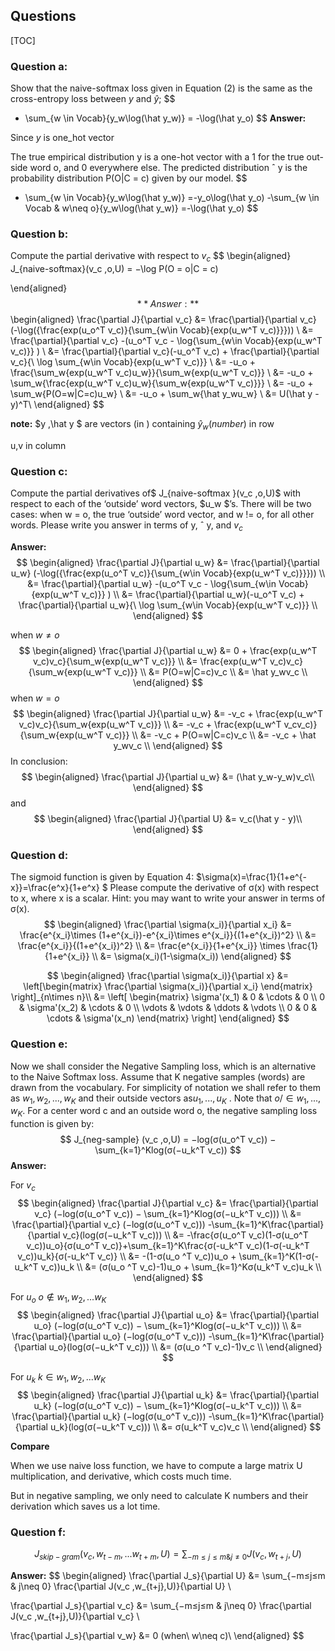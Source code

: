 ## Questions

[TOC]



### Question a:  

Show that the naive-softmax loss given in Equation (2) is the same as the cross-entropy loss
between $y$ and  $\hat y$; 
$$
- \sum_{w \in Vocab}{y_w\log(\hat y_w)} = -\log(\hat y_o)
$$
**Answer:**

Since $y$ is one_hot vector

The true empirical distribution y is a one-hot vector with a 1 for the true out-side word o, and 0 everywhere else. The predicted distribution ˆ y is the probability distribution P(O|C = c) given by our model.
$$
- \sum_{w \in Vocab}{y_w\log(\hat y_w)}	
=-y_o\log(\hat y_o) -\sum_{w \in Vocab \& w\neq o}{y_w\log(\hat y_w)}
=-\log(\hat y_o)
$$


### Question b:  

Compute the partial derivative with respect  to $v_c$
$$
\begin{aligned}
J_{naive-softmax}(v_c ,o,U) = −\log P(O = o|C = c) 

\end{aligned}
$$
**Answer:**
$$
\begin{aligned}
\frac{\partial J}{\partial v_c} &=	\frac{\partial}{\partial v_c} (-\log({\frac{exp(u_o^T v_c)}{\sum_{w\in Vocab}{exp(u_w^T v_c)}}})) \\
&= \frac{\partial}{\partial v_c} -(u_o^T v_c - \log{\sum_{w\in Vocab}{exp(u_w^T v_c)}} ) \\
&= \frac{\partial}{\partial v_c}(-u_o^T v_c) + \frac{\partial}{\partial v_c}{\ \log \sum_{w\in Vocab}{exp(u_w^T v_c)}} \\
&= -u_o +  \frac{\sum_w{exp(u_w^T v_c)u_w}}{\sum_w{exp(u_w^T v_c)}} \\
&= -u_o +  \sum_w{\frac{exp(u_w^T v_c)u_w}{\sum_w{exp(u_w^T v_c)}}} \\
&= -u_o +  \sum_w{P(O=w|C=c)u_w} \\
&= -u_o + \sum_w{\hat y_wu_w} \\
&= U(\hat y - y)^T\\
\end{aligned}
$$

**note:** $y ,\hat y $  are vectors (in ) containing $\hat y_w(number)$ in row

u,v in column

### Question c:

 Compute the partial derivatives of$ J_{naive-softmax }(v_c ,o,U)$ with respect to each of the ‘outside’
word vectors, $u_w $’s. There will be two cases: when w = o, the true ‘outside’ word vector, and w != o, for all other words. Please write you answer in terms of y, ˆ y, and $v_c$ 

**Answer:**
$$
\begin{aligned}
\frac{\partial J}{\partial u_w} &=	\frac{\partial}{\partial u_w} (-\log({\frac{exp(u_o^T v_c)}{\sum_{w\in Vocab}{exp(u_w^T v_c)}}})) \\
&= \frac{\partial}{\partial u_w} -(u_o^T v_c - \log{\sum_{w\in Vocab}{exp(u_w^T v_c)}} ) \\
&= \frac{\partial}{\partial u_w}(-u_o^T v_c) + \frac{\partial}{\partial u_w}{\ \log \sum_{w\in Vocab}{exp(u_w^T v_c)}} \\
\end{aligned}
$$


when $w\neq o$
$$
\begin{aligned}
\frac{\partial J}{\partial u_w} 
&= 0 +  \frac{exp(u_w^T v_c)v_c}{\sum_w{exp(u_w^T v_c)}} \\
&= \frac{exp(u_w^T v_c)v_c}{\sum_w{exp(u_w^T v_c)}} \\
&= P(O=w|C=c)v_c \\
&= \hat y_wv_c \\
\end{aligned}
$$
when $w = o$
$$
\begin{aligned}
\frac{\partial J}{\partial u_w} 
&= -v_c +  \frac{exp(u_w^T v_c)v_c}{\sum_w{exp(u_w^T v_c)}} \\
&= -v_c +  \frac{exp(u_w^T v_cv_c)}{\sum_w{exp(u_w^T v_c)}} \\
&= -v_c + P(O=w|C=c)v_c \\
&= -v_c + \hat y_wv_c \\
\end{aligned}
$$
In conclusion:
$$
\begin{aligned}
\frac{\partial J}{\partial u_w} 
&= (\hat y_w-y_w)v_c\\
\end{aligned}
$$
and 
$$
\begin{aligned}
\frac{\partial J}{\partial U} 
&= v_c(\hat y - y)\\
\end{aligned}
$$


### Question d:

 The sigmoid function is given by Equation 4:
$\sigma(x)=\frac{1}{1+e^{-x}}=\frac{e^x}{1+e^x} $
Please compute the derivative of σ(x) with respect to x, where x is a scalar. Hint: you may want to
write your answer in terms of σ(x).
$$
\begin{aligned}
\frac{\partial \sigma(x_i)}{\partial x_i}
&= \frac{e^{x_i}\times (1+e^{x_i})-e^{x_i}\times e^{x_i}}{(1+e^{x_i})^2} \\
&= \frac{e^{x_i}}{(1+e^{x_i})^2} \\
&= \frac{e^{x_i}}{1+e^{x_i}} \times \frac{1}{1+e^{x_i}} \\
&= \sigma(x_i)(1-\sigma(x_i))
\end{aligned}
$$

$$
\begin{aligned}
\frac{\partial \sigma(x_i)}{\partial x}
&= \left[\begin{matrix} \frac{\partial \sigma(x_i)}{\partial x_i} \end{matrix} \right]_{n\times n}\\
&= \left[ \begin{matrix}
\sigma'(x_1) & 0 & \cdots & 0 \\ 
0 & \sigma'(x_2) & \cdots & 0 \\
\vdots & \vdots & \ddots & \vdots \\
0 & 0 & \cdots & \sigma'(x_n) \end{matrix} \right]
\end{aligned}
$$



### Question e:

 Now we shall consider the Negative Sampling loss, which is an alternative to the Naive Softmax loss. Assume that K negative samples (words) are drawn from the vocabulary. For simplicity of notation we shall refer to them as $w_1 ,w_2 ,...,w_K$ and their outside vectors as$u_1,...,u_K$ . Note that $o / ∈ {w_1 ,...,w_K}$. For a center word c and an outside word o, the negative sampling loss function is
given by:	
$$
J_{neg-sample} (v_c ,o,U) = −log(σ(u_o^T v_c)) − \sum_{k=1}^Klog(σ(−u_k^T v_c))
$$
**Answer:**

For $v_c$
$$
\begin{aligned}
\frac{\partial J}{\partial v_c} &=	\frac{\partial}{\partial v_c} (−log(σ(u_o^T v_c)) − \sum_{k=1}^Klog(σ(−u_k^T v_c))) \\
&= \frac{\partial}{\partial v_c} (−log(σ(u_o^T v_c))) -\sum_{k=1}^K\frac{\partial}{\partial v_c}(log(σ(−u_k^T v_c))) \\
&= -\frac{σ(u_o^T v_c)(1-σ(u_o^T v_c))u_o}{σ(u_o^T v_c)}+\sum_{k=1}^K\frac{σ(-u_k^T v_c)(1-σ(-u_k^T v_c))u_k}{σ(-u_k^T v_c)} \\
&= -(1-σ(u_o ^T v_c))u_o + \sum_{k=1}^K(1-σ(-u_k^T v_c))u_k \\
&= (σ(u_o ^T v_c)-1)u_o + \sum_{k=1}^Kσ(u_k^T v_c)u_k \\
\end{aligned}
$$


For $u_o$  $o \notin {w_1,w_2,...w_K}$
$$
\begin{aligned}
\frac{\partial J}{\partial u_o} &=	\frac{\partial}{\partial u_o} (−log(σ(u_o^T v_c)) − \sum_{k=1}^Klog(σ(−u_k^T v_c))) \\
&= \frac{\partial}{\partial u_o} (−log(σ(u_o^T v_c))) -\sum_{k=1}^K\frac{\partial}{\partial u_o}(log(σ(−u_k^T v_c))) \\
&= (σ(u_o ^T v_c)-1)v_c \\
\end{aligned}
$$


For $u_k$  $k \in {w_1,w_2,...w_K}$
$$
\begin{aligned}
\frac{\partial J}{\partial u_k} &=	\frac{\partial}{\partial u_k} (−log(σ(u_o^T v_c)) − \sum_{k=1}^Klog(σ(−u_k^T v_c))) \\
&= \frac{\partial}{\partial u_k} (−log(σ(u_o^T v_c))) -\sum_{k=1}^K\frac{\partial}{\partial u_k}(log(σ(−u_k^T v_c))) \\
&= σ(u_k^T v_c)v_c \\
\end{aligned}
$$


**Compare**

When we use naive loss function, we have to compute a large matrix U multiplication, and derivative, which costs much time.

But in negative sampling, we only need to calculate K numbers and their derivation which saves us a lot time. 



### Question f:

$$
J_{skip-gram} (v_c ,w_{t−m} ,...w_{t+m} ,U) = \sum_{−m≤j≤m \& j\neq 0}J(v_c ,w_{t+j},U)
$$

**Answer:**
$$
\begin{aligned}
\frac{\partial J_s}{\partial U} 
&=	\sum_{−m≤j≤m \& j\neq 0} \frac{\partial J(v_c ,w_{t+j},U)}{\partial U} \\

\frac{\partial J_s}{\partial v_c} 
&=	\sum_{−m≤j≤m \& j\neq 0} \frac{\partial J(v_c ,w_{t+j},U)}{\partial v_c} \\

\frac{\partial J_s}{\partial v_w} 
&=	0 (when\ w\neq c)\\
\end{aligned}
$$
